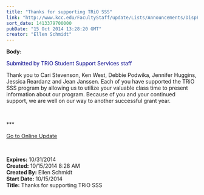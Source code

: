 ```yaml
---
title: "Thanks for supporting TRiO SSS"
link: "http://www.kcc.edu/FacultyStaff/update/Lists/Announcements/DispForm.aspx?ID=1673"
sort_date: 1413379700000
pubDate: "15 Oct 2014 13:28:20 GMT"
creator: "Ellen Schmidt"
---
```


<div><b>Body:</b> <div class="ExternalClassB59CE1BCEA7F4A7787809A515904CDF0"><p style="color:darkblue">​Submitted by TRiO Student Support Services staff</p>
<p>Thank you to Cari Stevenson, Ken West, Debbie Podwika, Jennifer Huggins, Jessica Reardanz and Jean Janssen. Each of you have supported the TRiO SSS program by allowing us to utilize your valuable class time to present information about our program. Because of you and your continued support, we are well on our way to another successful grant year.<br /></p>
<p><br /></p>
<p>***</p>
<p><a href="/update">Go to Online Update</a></p>
<p><br /></p></div></div>
<div><b>Expires:</b> 10/31/2014</div>
<div><b>Created:</b> 10/15/2014 8:28 AM</div>
<div><b>Created By:</b> Ellen Schmidt</div>
<div><b>Start Date:</b> 10/15/2014</div>
<div><b>Title:</b> Thanks for supporting TRiO SSS</div>
